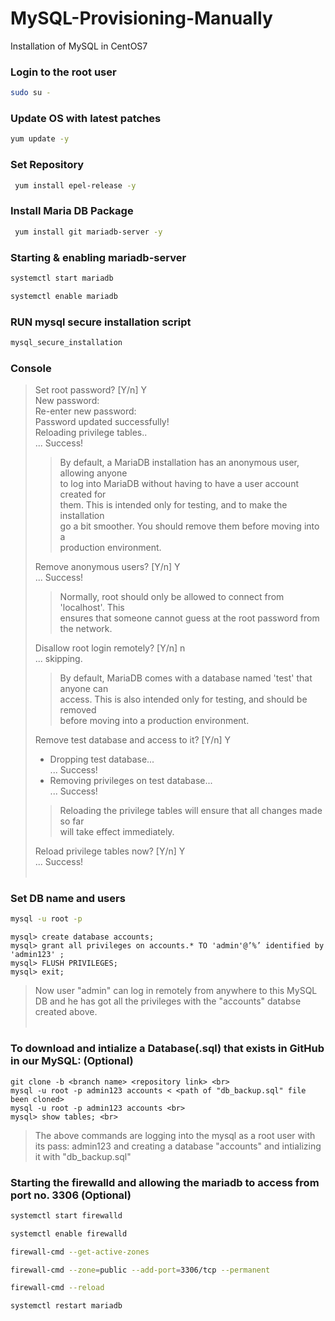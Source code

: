 # MySQL-Provisioning-Manually
Installation of MySQL in CentOS7
### Login to the root user
 ```sh
 sudo su -
 ```
### Update OS with latest patches
 ```sh 
 yum update -y 
 ```
### Set Repository
 ```sh
  yum install epel-release -y 
 ```
### Install Maria DB Package
```sh
 yum install git mariadb-server -y
 ```
### Starting & enabling mariadb-server
```sh
systemctl start mariadb
```
```sh
systemctl enable mariadb
```
### RUN mysql secure installation script
 ```sh
 mysql_secure_installation
 ```   
 ### Console <br>
> Set root password? [Y/n] Y <br> 
> New password: <br>
> Re-enter new password: <br>
> Password updated successfully! <br>
> Reloading privilege tables.. <br>
> ... Success! <br>
>>
>> By default, a MariaDB installation has an anonymous user, allowing anyone <br>
>> to log into MariaDB without having to have a user account created for <br>
>> them. This is intended only for testing, and to make the installation <br>
>> go a bit smoother. You should remove them before moving into a <br>
>> production environment.
>>  <br>
>>  
> Remove anonymous users? [Y/n] Y <br>
> ... Success! <br>
> 
>> 
>> Normally, root should only be allowed to connect from 'localhost'. This <br>
>> ensures that someone cannot guess at the root password from the network.<br>
>> 
>  Disallow root login remotely? [Y/n] n <br>
> ... skipping. <br>
>>
>> By default, MariaDB comes with a database named 'test' that anyone can <br>
>> access. This is also intended only for testing, and should be removed <br>
>> before moving into a production environment. <br>
>> 
>Remove test database and access to it? [Y/n] Y <br>
> - Dropping test database... <br>
> ... Success! <br>
> - Removing privileges on test database... <br>
> ... Success! <br>
>>
>> Reloading the privilege tables will ensure that all changes made so far <br>
>> will take effect immediately. <br>
>> 
> Reload privilege tables now? [Y/n] Y <br>
> ... Success! <br> <br>

### Set DB name and users
```sh
mysql -u root -p
```
~~~
mysql> create database accounts;
mysql> grant all privileges on accounts.* TO 'admin'@’%’ identified by 'admin123' ;
mysql> FLUSH PRIVILEGES;
mysql> exit;
~~~
> Now user "admin" can log in remotely from anywhere to this MySQL DB and he has got all the privileges with the "accounts" databse created above. <br>
> <br>

### To download and intialize a Database(.sql) that exists in GitHub in our MySQL: (Optional)
~~~
git clone -b <branch name> <repository link> <br>
mysql -u root -p admin123 accounts < <path of "db_backup.sql" file been cloned> 
mysql -u root -p admin123 accounts <br>
mysql> show tables; <br>
~~~
> The above commands are logging into the mysql as a root user with its pass: admin123 and creating a database "accounts" and intializing it with "db_backup.sql"

### Starting the firewalld and allowing the mariadb to access from port no. 3306 (Optional)
```sh
systemctl start firewalld
```
```sh
systemctl enable firewalld
```
```sh
firewall-cmd --get-active-zones
```
```sh
firewall-cmd --zone=public --add-port=3306/tcp --permanent
```
```sh
firewall-cmd --reload
```
```sh
systemctl restart mariadb
```
